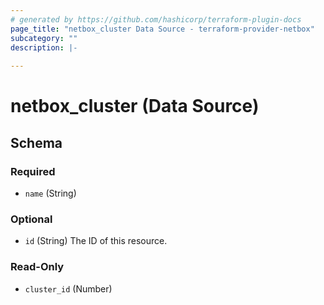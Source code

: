 ```yaml
---
# generated by https://github.com/hashicorp/terraform-plugin-docs
page_title: "netbox_cluster Data Source - terraform-provider-netbox"
subcategory: ""
description: |-
  
---
```


# netbox_cluster (Data Source)





<!-- schema generated by tfplugindocs -->
## Schema

### Required

- `name` (String)

### Optional

- `id` (String) The ID of this resource.

### Read-Only

- `cluster_id` (Number)


